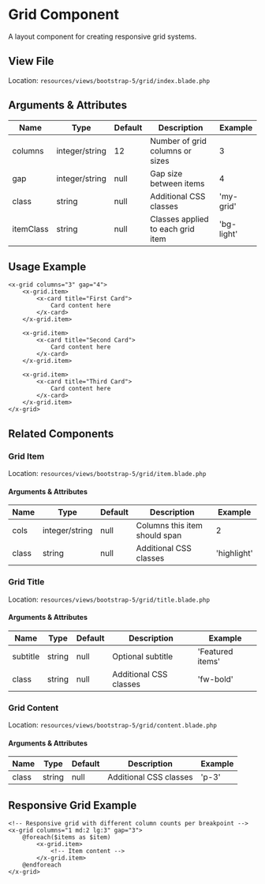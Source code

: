 # Grid Component

A layout component for creating responsive grid systems.

## View File

Location: `resources/views/bootstrap-5/grid/index.blade.php`

## Arguments & Attributes

| Name | Type | Default | Description | Example |
|------|------|---------|-------------|---------|
| columns | integer/string | 12 | Number of grid columns or sizes | 3 |
| gap | integer/string | null | Gap size between items | 4 |
| class | string | null | Additional CSS classes | 'my-grid' |
| itemClass | string | null | Classes applied to each grid item | 'bg-light' |

## Usage Example

```blade
<x-grid columns="3" gap="4">
    <x-grid.item>
        <x-card title="First Card">
            Card content here
        </x-card>
    </x-grid.item>
    
    <x-grid.item>
        <x-card title="Second Card">
            Card content here
        </x-card>
    </x-grid.item>
    
    <x-grid.item>
        <x-card title="Third Card">
            Card content here
        </x-card>
    </x-grid.item>
</x-grid>
```

## Related Components

### Grid Item

Location: `resources/views/bootstrap-5/grid/item.blade.php`

#### Arguments & Attributes

| Name | Type | Default | Description | Example |
|------|------|---------|-------------|---------|
| cols | integer/string | null | Columns this item should span | 2 |
| class | string | null | Additional CSS classes | 'highlight' |

### Grid Title

Location: `resources/views/bootstrap-5/grid/title.blade.php`

#### Arguments & Attributes

| Name | Type | Default | Description | Example |
|------|------|---------|-------------|---------|
| subtitle | string | null | Optional subtitle | 'Featured items' |
| class | string | null | Additional CSS classes | 'fw-bold' |

### Grid Content

Location: `resources/views/bootstrap-5/grid/content.blade.php`

#### Arguments & Attributes

| Name | Type | Default | Description | Example |
|------|------|---------|-------------|---------|
| class | string | null | Additional CSS classes | 'p-3' |

## Responsive Grid Example

```blade
<!-- Responsive grid with different column counts per breakpoint -->
<x-grid columns="1 md:2 lg:3" gap="3">
    @foreach($items as $item)
        <x-grid.item>
            <!-- Item content -->
        </x-grid.item>
    @endforeach
</x-grid>
```
